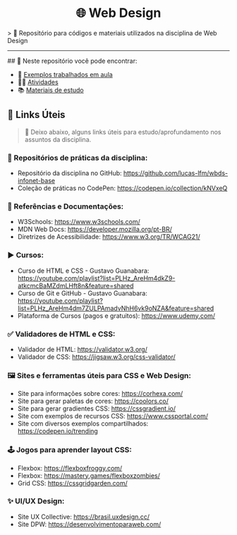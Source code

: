<h1 align="center">🌐 Web Design</h1>
> 📌 Repositório para códigos e materiais utilizados na disciplina de Web Design
<hr>
## 🔎 Neste repositório você pode encontrar:

- 📃 [Exemplos trabalhados em aula](Exemplos)
- 👨‍💻 [Atividades](Atividades)
- 📚 [Materiais de estudo](materiais)

## 🔗 Links Úteis
> 📌 Deixo abaixo, alguns links úteis para estudo/aprofundamento nos assuntos da disciplina.

### 📍 Repositórios de práticas da disciplina:
  
  - Repositório da disciplina no GitHub: https://github.com/lucas-lfm/wbds-infonet-base
  - Coleção de práticas no CodePen: https://codepen.io/collection/kNVxeQ

### 📑 Referências e Documentações:

  - W3Schools: https://www.w3schools.com/
  - MDN Web Docs: https://developer.mozilla.org/pt-BR/
  - Diretrizes de Acessibilidade: https://www.w3.org/TR/WCAG21/

### ▶️ Cursos:

  - Curso de HTML e CSS - Gustavo Guanabara: https://youtube.com/playlist?list=PLHz_AreHm4dkZ9-atkcmcBaMZdmLHft8n&feature=shared
  - Curso de Git e GitHub - Gustavo Guanabara: https://youtube.com/playlist?list=PLHz_AreHm4dm7ZULPAmadvNhH6vk9oNZA&feature=shared
  - Plataforma de Cursos (pagos e gratuitos): https://www.udemy.com/

### ✅ Validadores de HTML e CSS:

  - Validador de HTML: https://validator.w3.org/
  - Validador de CSS: https://jigsaw.w3.org/css-validator/

### 🖼️ Sites e ferramentas úteis para CSS e Web Design:

  - Site para informações sobre cores: https://corhexa.com/
  - Site para gerar paletas de cores: https://coolors.co/
  - Site para gerar gradientes CSS: https://cssgradient.io/
  - Site com exemplos de recursos CSS: https://www.cssportal.com/
  - Site com diversos exemplos compartilhados: https://codepen.io/trending

### 🕹️ Jogos para aprender layout CSS:

  - Flexbox: https://flexboxfroggy.com/
  - Flexbox: https://mastery.games/flexboxzombies/
  - Grid CSS: https://cssgridgarden.com/

### ✨ UI/UX Design:

  - Site UX Collective: https://brasil.uxdesign.cc/
  - Site DPW: https://desenvolvimentoparaweb.com/
